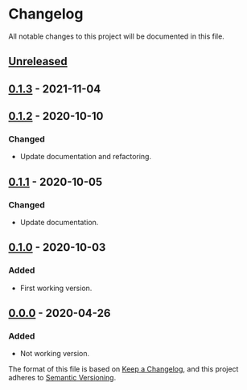 # Changelog
All notable changes to this project will be documented in this file.

## [Unreleased]

## [0.1.3] - 2021-11-04

## [0.1.2] - 2020-10-10
### Changed
- Update documentation and refactoring.

## [0.1.1] - 2020-10-05
### Changed
- Update documentation.

## [0.1.0] - 2020-10-03
### Added
- First working version.

## [0.0.0] - 2020-04-26
### Added
- Not working version.

[Unreleased]: https://github.com/prodis/miss-elixir/compare/0.1.3...master
[0.1.3]: https://github.com/prodis/miss-elixir/compare/0.1.2...0.1.3
[0.1.2]: https://github.com/prodis/miss-elixir/compare/0.1.1...0.1.2
[0.1.1]: https://github.com/prodis/miss-elixir/compare/0.1.0...0.1.1
[0.1.0]: https://github.com/prodis/miss-elixir/compare/0.0.0...0.1.0
[0.0.0]: https://github.com/prodis/miss-elixir/compare/0.0.0...0.0.0

The format of this file is based on [Keep a Changelog](https://keepachangelog.com/en/1.0.0/), and
this project adheres to [Semantic Versioning](https://semver.org/spec/v2.0.0.html).
